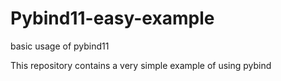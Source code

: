 # Pybind11-easy-example
basic usage of pybind11


This repository contains a very simple example of using pybind